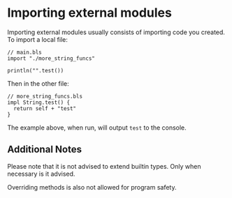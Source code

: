 # Importing external modules

Importing external modules usually consists of importing code you created. To import a local file:

```bls
// main.bls
import "./more_string_funcs"

println("".test())
```

Then in the other file:

```bls
// more_string_funcs.bls
impl String.test() {
  return self + "test"
}
```

The example above, when run, will output `test` to the console.

## Additional Notes

Please note that it is not advised to extend builtin types. Only when necessary is it advised.

Overriding methods is also not allowed for program safety.
